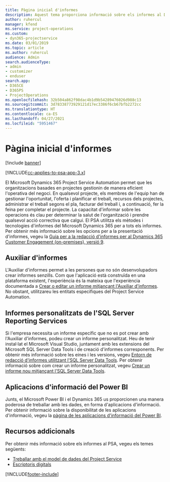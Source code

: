 ```yaml
---
title: Pàgina inicial d'informes
description: Aquest tema proporciona informació sobre els informes al Dynamics 365 Project Service Automation.
author: ruhercul
manager: kfend
ms.service: project-operations
ms.custom:
- dyn365-projectservice
ms.date: 03/01/2019
ms.topic: article
ms.author: ruhercul
audience: Admin
search.audienceType:
- admin
- customizer
- enduser
search.app:
- D365CE
- D365PS
- ProjectOperations
ms.openlocfilehash: 32b504a862f98dac4b1d9b54289476026d988c13
ms.sourcegitcommit: 3d78338773929121d17ec3386f6cb67bfb2272cc
ms.translationtype: HT
ms.contentlocale: ca-ES
ms.lasthandoff: 04/27/2021
ms.locfileid: "5951467"
---
```

# <a name="reporting-home-page"></a>Pàgina inicial d'informes

[!include [banner](../includes/psa-now-project-operations.md)]

[!INCLUDE[cc-applies-to-psa-app-3.x](../includes/cc-applies-to-psa-app-3x.md)]

El Microsoft Dynamics 365 Project Service Automation permet que les organitzacions basades en projectes gestionin de manera eficient l'operativa del negoci. En qualsevol projecte, els membres de l'equip han de gestionar l'oportunitat, l'oferta i planificar el treball, recursos dels projectes, administrar el treball segons el pla, facturar del treball i, a continuació, fer la feina per completar el projecte. La capacitat d'informar sobre les operacions és clau per determinar la salut de l'organització i prendre qualsevol acció correctiva que calgui. El PSA utilitza els mètodes i tecnologies d'informes del Microsoft Dynamics 365 per a tots els informes. Per obtenir més informació sobre les opcions per a la presentació d'informes, vegeu la [Guia per a la redacció d'informes per al Dynamics 365 Customer Engagement (on-premises), versió 9](/dynamics365/customerengagement/on-premises/analytics/reporting-analytics-with-dynamics-365).

## <a name="report-wizard"></a>Auxiliar d'informes

L'Auxiliar d'informes permet a les persones que no són desenvolupadors crear informes senzills. Com que l'aplicació està construïda en una plataforma existent, l'experiència és la mateixa que l'experiència documentada a [Crear o editar un informe mitjançant l'Auxiliar d'informes](/dynamics365/customerengagement/on-premises/basics/create-edit-copy-report-wizard). No obstant, utilitzareu les entitats específiques del Project Service Automation.

## <a name="custom-sql-server-reporting-services-reports"></a>Informes personalitzats de l'SQL Server Reporting Services

Si l'empresa necessita un informe específic que no es pot crear amb l'Auxiliar d'informes, podeu crear un informe personalitzat. Heu de tenir instal·lat el Microsoft Visual Studio, juntament amb les extensions del Microsoft SQL Server Data Tools i de creació d'informes corresponents. Per obtenir més informació sobre les eines i les versions, vegeu [Entorn de redacció d'informes utilitzant l'SQL Server Data Tools](/dynamics365/customerengagement/on-premises/analytics/report-writing-environment-using-sql-server-data-tools). Per obtenir informació sobre com crear un informe personalitzat, vegeu [Crear un informe nou mitjançant l'SQL Server Data Tools](/dynamics365/customerengagement/on-premises/analytics/create-a-new-report-using-sql-server-data-tools).

## <a name="power-bi-insights-apps"></a>Aplicacions d'informació del Power BI

Junts, el Microsoft Power BI i el Dynamics 365 us proporcionen una manera poderosa de treballar amb les dades, en forma d'aplicacions d'informació. Per obtenir informació sobre la disponibilitat de les aplicacions d'informació, vegeu la [pàgina de les aplicacions d'informació del Power BI](https://powerbi.microsoft.com/power-bi-insights-apps/).


## <a name="additional-resources"></a>Recursos addicionals
Per obtenir més informació sobre els informes al PSA, vegeu els temes següents:

- [Treballar amb el model de dades del Project Service](reports-working-project-service-data-model.md)
- [Escriptoris digitals](reports-dashboards.md)



[!INCLUDE[footer-include](../includes/footer-banner.md)]